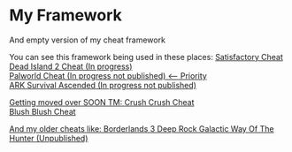 # My Framework
 And empty version of my cheat framework

You can see this framework being used in these places:
<a href="https://github.com/Omega172/Satisfactory-Cheat">Satisfactory Cheat<br>
<a href="https://github.com/Omega172/Dead-Island-2-Cheat">Dead Island 2 Cheat (In progress)<br>
<a href="https://github.com/Omega172/Palworld-Cheat">Palworld Cheat (In progress not published) <-- Priority<br>
ARK Survival Ascended (In progress not published)

Getting moved over SOON TM:
<a href="https://github.com/Omega172/Crush-Crush-Cheat">Crush Crush Cheat<br>
<a href="https://github.com/Omega172/Blush-Blush-Cheat">Blush Blush Cheat<br>


And my older cheats like:
Borderlands 3
Deep Rock Galactic
Way Of The Hunter (Unpublished)
